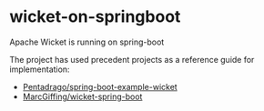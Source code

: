 wicket-on-springboot
=====

Apache Wicket is running on spring-boot

The project has used precedent projects as a reference guide for implementation:

- [Pentadrago/spring-boot-example-wicket](https://github.com/Pentadrago/spring-boot-example-wicket)
- [MarcGiffing/wicket-spring-boot](https://github.com/MarcGiffing/wicket-spring-boot)
